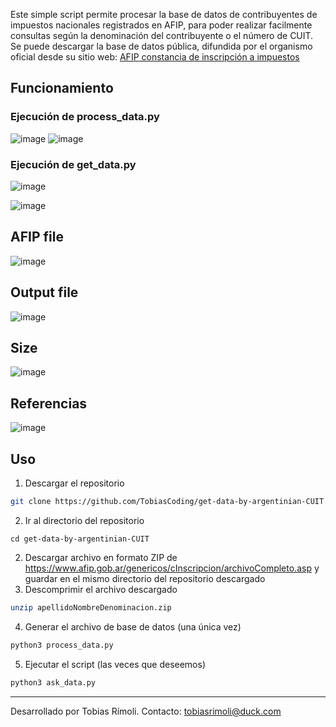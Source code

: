 Este simple script permite procesar la base de datos de contribuyentes de impuestos nacionales registrados en AFIP, para poder realizar facilmente consultas según la denominación del contribuyente o el número de CUIT.
Se puede descargar la base de datos pública, difundida por el organismo oficial desde su sitio web: [AFIP constancia de inscripción a impuestos](https://www.afip.gob.ar/genericos/cInscripcion/archivoCompleto.asp)

## Funcionamiento

### Ejecución de process_data.py
![image](https://github.com/user-attachments/assets/8ff88475-ed06-4af3-80b2-4d81bd6b8dc2)
![image](https://github.com/user-attachments/assets/ac8e71f1-04b5-4417-89ee-d3d94b860424)

### Ejecución de get_data.py

![image](https://github.com/user-attachments/assets/9629ad01-1312-4d00-975a-90fd333ce969)

![image](https://github.com/user-attachments/assets/b83ba589-955c-4a3c-88e6-603f07a6a3a4)


## AFIP file

![image](https://github.com/user-attachments/assets/ee1f0ba3-07c0-4d71-a2c1-d894bed09d2b)


## Output file

![image](https://github.com/user-attachments/assets/c0256713-a430-4642-be1f-6f175d75471e)


## Size

![image](https://github.com/user-attachments/assets/5ca500ef-43ff-49c6-be46-cdd75b37ff6b)

## Referencias
![image](https://github.com/user-attachments/assets/7a381ca3-afa3-44a4-86d6-bdfca5a048bf)

## Uso
1. Descargar el repositorio
```bash
git clone https://github.com/TobiasCoding/get-data-by-argentinian-CUIT.git
```
2. Ir al directorio del repositorio
```
cd get-data-by-argentinian-CUIT
```
2. Descargar archivo en formato ZIP de https://www.afip.gob.ar/genericos/cInscripcion/archivoCompleto.asp y guardar en el mismo directorio del repositorio descargado
3. Descomprimir el archivo descargado
```bash
unzip apellidoNombreDenominacion.zip
```
4. Generar el archivo de base de datos (una única vez)
```bash
python3 process_data.py
```
5. Ejecutar el script (las veces que deseemos)
```bash
python3 ask_data.py
```
---

Desarrollado por Tobias Rímoli.
Contacto: tobiasrimoli@duck.com
